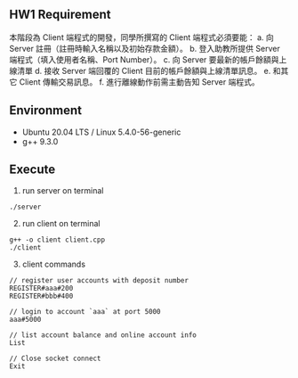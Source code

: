## HW1 Requirement
本階段為 Client 端程式的開發，同學所撰寫的 Client 端程式必須要能：
a. 向 Server 註冊（註冊時輸入名稱以及初始存款金額）。
b. 登入助教所提供 Server 端程式（填入使用者名稱、Port Number）。
c. 向 Server 要最新的帳戶餘額與上線清單
d. 接收 Server 端回覆的 Client 目前的帳戶餘額與上線清單訊息。
e. 和其它 Client 傳輸交易訊息。
f. 進行離線動作前需主動告知 Server 端程式。

## Environment
* Ubuntu 20.04 LTS / Linux 5.4.0-56-generic
* g++ 9.3.0

## Execute
1. run server on terminal
```
./server
```

2. run client on terminal
```
g++ -o client client.cpp
./client
```

3. client commands
```
// register user accounts with deposit number
REGISTER#aaa#200
REGISTER#bbb#400

// login to account `aaa` at port 5000
aaa#5000

// list account balance and online account info
List

// Close socket connect
Exit
```
